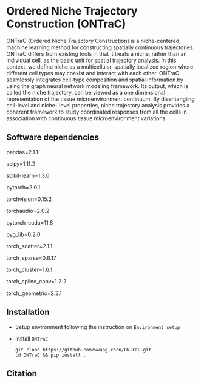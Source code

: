 # **Ordered Niche Trajectory Construction** (ONTraC)

ONTraC (Ordered Niche Trajectory Construction) is a niche-centered, machine learning 
method for constructing spatially continuous trajectories. ONTraC differs from existing tools in 
that it treats a niche, rather than an individual cell, as the basic unit for spatial trajectory 
analysis. In this context, we define niche as a multicellular, spatially localized region where 
different cell types may coexist and interact with each other.  ONTraC seamlessly integrates 
cell-type composition and spatial information by using the graph neural network modeling 
framework. Its output, which is called the niche trajectory, can be viewed as a one dimensional
representation of the tissue microenvironment continuum. By disentangling cell-level and niche-
level properties, niche trajectory analysis provides a coherent framework to study coordinated 
responses from all the cells in association with continuous tissue microenvironment variations.

## Software dependencies

pandas=2.1.1

scipy=1.11.2

scikit-learn=1.3.0

pytorch=2.0.1

torchvision=0.15.2

torchaudio=2.0.2

pytorch-cuda=11.8

pyg_lib=0.2.0

torch_scatter=2.1.1

torch_sparse=0.6.17

torch_cluster=1.6.1

torch_spline_conv=1.2.2

torch_geometric=2.3.1

## Installation

- Setup environment following the instruction on `Environment_setup`
- Install `ONTraC`

  ```{sh}
  git clone https://github.com/wwang-chcn/ONTraC.git
  cd ONTraC && pip install .
  ```

## Citation
